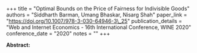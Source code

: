 +++
title = "Optimal Bounds on the Price of Fairness for Indivisible Goods"
authors = "Siddharth Barman, Umang Bhaskar, Nisarg Shah"
paper_link = "https://doi.org/10.1007/978-3-030-64946-3\_25"
publication_details = "Web and Internet Economics - 16th International Conference,  WINE 2020"
conference_date = "2020"
notes = ""
+++

<b>Abstract:</b>
